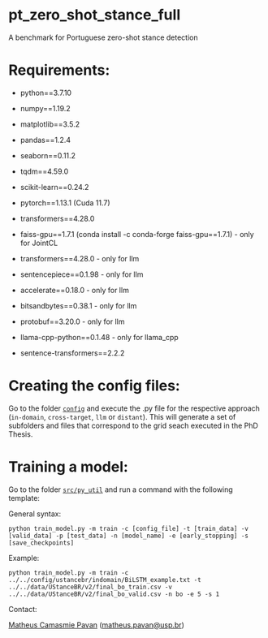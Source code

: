 # pt_zero_shot_stance_full
A benchmark for Portuguese zero-shot stance detection

# Requirements:

- python==3.7.10
- numpy==1.19.2
- matplotlib==3.5.2
- pandas==1.2.4
- seaborn==0.11.2
- tqdm==4.59.0
- scikit-learn==0.24.2
- pytorch==1.13.1 (Cuda 11.7)
- transformers==4.28.0

- faiss-gpu==1.7.1 (conda install -c conda-forge faiss-gpu==1.7.1) - only for JointCL

- transformers==4.28.0 - only for llm
- sentencepiece==0.1.98 - only for llm
- accelerate==0.18.0 - only for llm
- bitsandbytes==0.38.1 - only for llm
- protobuf==3.20.0 - only for llm

- llama-cpp-python==0.1.48 - only for llama_cpp

- sentence-transformers==2.2.2

# Creating the config files:

Go to the folder [`config`](https://github.com/mcpavan/pt_zero_shot_stance_full/tree/main/config) and execute the .py file for the respective approach (`in-domain`, `cross-target`, `llm` or `distant`). This will generate a set of subfolders and files that correspond to the grid seach executed in the PhD Thesis.

# Training a model:

Go to the folder [`src/py_util`](https://github.com/mcpavan/pt_zero_shot_stance_full/tree/main/src/py_util) and run a command with the following template:

General syntax:
```
python train_model.py -m train -c [config_file] -t [train_data] -v [valid_data] -p [test_data] -n [model_name] -e [early_stopping] -s [save_checkpoints]
```

Example:
```
python train_model.py -m train -c ../../config/ustancebr/indomain/BiLSTM_example.txt -t ../../data/UStanceBR/v2/final_bo_train.csv -v ../../data/UStanceBR/v2/final_bo_valid.csv -n bo -e 5 -s 1
```

Contact:

[Matheus Camasmie Pavan](linkedin.com/in/matheus-camasmie-pavan) ([matheus.pavan@usp.br](matheus.pavan@usp.br))
